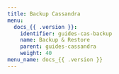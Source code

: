 ```yaml
---
title: Backup Cassandra
menu:
  docs_{{ .version }}:
    identifier: guides-cas-backup
    name: Backup & Restore
    parent: guides-cassandra
    weight: 40
menu_name: docs_{{ .version }}
---
```

